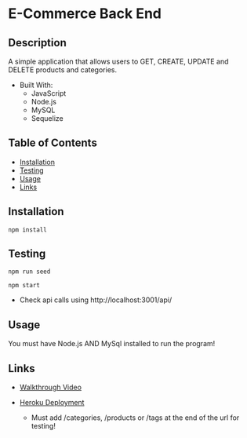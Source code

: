 # E-Commerce Back End


## Description

A simple application that allows users to GET, CREATE, UPDATE and DELETE products and categories.
- Built With:
    * JavaScript
    * Node.js
    * MySQL
    * Sequelize
    

## Table of Contents

- [Installation](#installation)
- [Testing](#testing)
- [Usage](#usage)
- [Links](#links)


## Installation

~~~
npm install
~~~


## Testing

~~~
npm run seed
~~~
~~~
npm start
~~~

* Check api calls using http://localhost:3001/api/

## Usage

You must have Node.js AND MySql installed to run the program!


## Links
* [Walkthrough Video]()

* [Heroku Deployment](https://c13-ecommerce-back-end.herokuapp.com/api/)
    - Must add /categories, /products or /tags at the end of the url for testing!